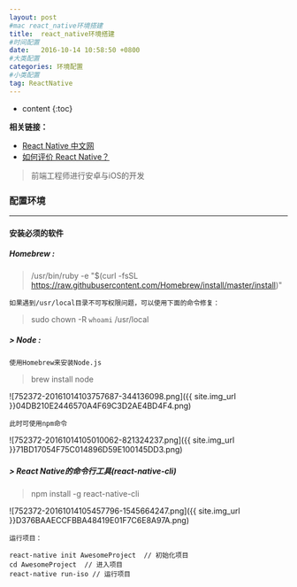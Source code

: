 ```yaml
---
layout: post
#mac react_native环境搭建
title:  react_native环境搭建
#时间配置
date:   2016-10-14 10:58:50 +0800
#大类配置
categories: 环境配置
#小类配置
tag: ReactNative
---
```


* content
{:toc}

**相关链接：**<br>
* <a href="https://reactnative.cn/docs/0.51/getting-started.html" target="_blank">React Native 中文网</a><br>
* <a href="https://www.zhihu.com/question/27852694" target="_blank">如何评价 React Native？</a><br>

> 前端工程师进行安卓与iOS的开发

### 配置环境
---

#### 安装必须的软件

##### Homebrew :
> /usr/bin/ruby -e "$(curl -fsSL https://raw.githubusercontent.com/Homebrew/install/master/install)"

`如果遇到/usr/local目录不可写权限问题，可以使用下面的命令修复：`
> sudo chown -R `whoami` /usr/local

##### > Node :
`使用Homebrew来安装Node.js`
> brew install node

![752372-20161014103757687-344136098.png]({{ site.img_url }}04DB210E2446570A4F69C3D2AE4BD4F4.png)

`此时可使用npm命令`

![752372-20161014105010062-821324237.png]({{ site.img_url }}71BD17054F75C014896D59E100145DD3.png)


##### > React Native的命令行工具(react-native-cli)

> npm install -g react-native-cli

![752372-20161014105457796-1545664247.png]({{ site.img_url }}D376BAAECCFBBA48419E01F7C6E8A97A.png)

`运行项目：`

```shell
react-native init AwesomeProject  // 初始化项目
cd AwesomeProject  // 进入项目
react-native run-iso // 运行项目
```